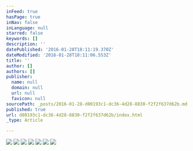 ```yaml
---
inFeed: true
hasPage: true
inNav: false
inLanguage: null
starred: false
keywords: []
description: ''
datePublished: '2016-01-28T18:11:19.370Z'
dateModified: '2016-01-28T18:11:06.553Z'
title: ''
author: []
authors: []
publisher:
  name: null
  domain: null
  url: null
  favicon: null
sourcePath: _posts/2016-01-28-d00193c1-dc36-4d28-8830-f2f2f637d62b.md
published: true
url: d00193c1-dc36-4d28-8830-f2f2f637d62b/index.html
_type: Article

---
```

![](https://the-grid-user-content.s3-us-west-2.amazonaws.com/342088a4-3196-4114-aa9c-f151ec0edc38.png)
![](https://the-grid-user-content.s3-us-west-2.amazonaws.com/a1092bd2-8d98-42e2-8093-0be9251f797f.png)
![](https://the-grid-user-content.s3-us-west-2.amazonaws.com/5b7541da-5142-4b54-aa88-7bccbffec595.png)
![](https://the-grid-user-content.s3-us-west-2.amazonaws.com/960ad29f-e60f-4b98-bf48-f079f44f419d.png)
![](https://the-grid-user-content.s3-us-west-2.amazonaws.com/3c35a536-3815-4853-8185-43469c0441cd.png)
![](https://the-grid-user-content.s3-us-west-2.amazonaws.com/438fc44f-58ef-4ce0-b43c-f986f733edd8.png)
![](https://the-grid-user-content.s3-us-west-2.amazonaws.com/8b27a542-510d-4493-8131-1ff5f21cece5.png)